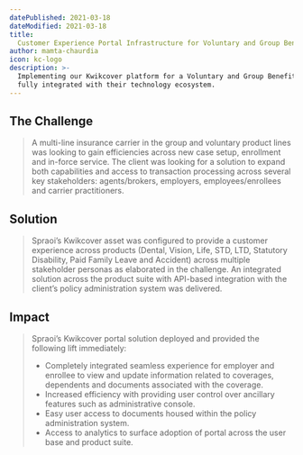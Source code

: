 ```yaml
---
datePublished: 2021-03-18
dateModified: 2021-03-18
title:
  Customer Experience Portal Infrastructure for Voluntary and Group Benefits
author: mamta-chaurdia
icon: kc-logo
description: >-
  Implementing our Kwikcover platform for a Voluntary and Group Benefits client
  fully integrated with their technology ecosystem.
---
```


## The Challenge

> A multi-line insurance carrier in the group and voluntary product lines was
> looking to gain efficiencies across new case setup, enrollment and in-force
> service. The client was looking for a solution to expand both capabilities and
> access to transaction processing across several key stakeholders:
> agents/brokers, employers, employees/enrollees and carrier practitioners.

## Solution

> Spraoi’s Kwikcover asset was configured to provide a customer experience
> across products (Dental, Vision, Life, STD, LTD, Statutory Disability, Paid
> Family Leave and Accident) across multiple stakeholder personas as elaborated
> in the challenge. An integrated solution across the product suite with
> API-based integration with the client’s policy administration system was
> delivered.

## Impact

> Spraoi’s Kwikcover portal solution deployed and provided the following lift
> immediately:
>
> - Completely integrated seamless experience for employer and enrollee to view
>   and update information related to coverages, dependents and documents
>   associated with the coverage.
> - Increased efficiency with providing user control over ancillary features
>   such as administrative console.
> - Easy user access to documents housed within the policy administration
>   system.
> - Access to analytics to surface adoption of portal across the user base and
>   product suite.
